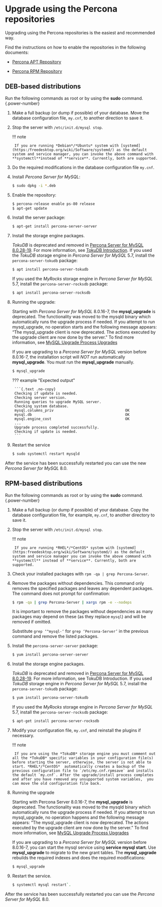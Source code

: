 # Upgrade using the Percona repositories

Upgrading using the Percona repositories is the easiest and recommended way.

Find the instructions on how to enable the repositories in the following documents:

* [Percona APT Repository](apt-repo.md)

* [Percona RPM Repository](yum-repo.md)


## DEB-based distributions

Run the following commands as root or by using the **sudo** command.
{.power-number}

1. Make a full backup (or dump if possible) of your database. Move the database configuration file, `my.cnf`, to another direction to save it.

2. Stop the server with `/etc/init.d/mysql stop`.

    !!! note

        If you are running *Debian*/*Ubuntu* system with [systemd](https:/freedesktop.org/wiki/Software/systemd/) as the default system and service manager, you can invoke the above command with **systemctl**instead of **service**. Currently, both are supported.


3. Do the required modifications in the database configuration file `my.cnf`.

4. Install *Percona Server for MySQL*:

    ```{.bash data-prompt="$"}
    $ sudo dpkg -i *.deb
    ```

5. Enable the repository:

    ```{.bash data-prompt="$"}
    $ percona-release enable ps-80 release
    $ apt-get update
    ```

6. Install the server package:

    ```{.bash data-prompt="$"}
    $ apt-get install percona-server-server
    ```

7. Install the storage engine packages.

    *TokuDB* is deprecated and removed in [Percona Server for MySQL 8.0.28-19](release-notes/Percona-Server-8.0.28-19.md#id3). For more information, see [TokuDB Introduction](tokudb-intro.md). If you used the *TokuDB* storage engine in *Percona Server for MySQL* 5.7, install the `percona-server-tokudb` package:

    ```{.bash data-prompt="$"}
    $ apt install percona-server-tokudb
    ```

    If you used the *MyRocks* storage engine in *Percona Server for MySQL* 5.7, install the `percona-server-rocksdb` package:

    ```{.bash data-prompt="$"}
    $ apt install percona-server-rocksdb
    ```

8. Running the upgrade:

    Starting with *Percona Server for MySQL* 8.0.16-7, the **mysql_upgrade** is deprecated. The functionality was moved to the mysqld binary which automatically runs the upgrade process if needed. If you attempt to run mysql_upgrade, no operation starts and the following message appears: “The mysql_upgrade client is now deprecated. The actions executed by the upgrade client are now done by the server.” To find more information, see [MySQL Upgrade Process Upgrades](https://dev.mysql.com/doc/refman/8.0/en/upgrading-what-is-upgraded.html)

    If you are upgrading to a *Percona Server for MySQL* version before 8.0.16-7, the installation script will *NOT* run automatically **mysql_upgrade**. You must run the **mysql_upgrade** manually.

    ```{.bash data-prompt="$"}
    $ mysql_upgrade
    ```

    ??? example "Expected output"

        ```{.text .no-copy}
        Checking if update is needed.
        Checking server version.
        Running queries to upgrade MySQL server.
        Checking system database.
        mysql.columns_priv                                 OK
        mysql.db                                           OK
        mysql.engine_cost                                  OK
        ...
        Upgrade process completed successfully.
        Checking if update is needed.
        ```

9. Restart the service 

    ```{.bash data-prompt="$"}
    $ sudo systemctl restart mysqld
    ```
After the service has been successfully restarted you can use the new *Percona Server for MySQL* 8.0.

## RPM-based distributions

Run the following commands as root or by using the **sudo** command.
{.power-number}

1. Make a full backup (or dump if possible) of your database. Copy the database configuration file, for example, `my.cnf`, to another directory to save it.

2. Stop the server with `/etc/init.d/mysql stop`.

	!!! note

        If you are running *RHEL*/*CentOS* system with [systemd](https:freedesktop.org/wiki/Software/systemd/) as the default system and service manager you can invoke the above command with **systemctl** instead of **service**. Currently, both are supported.


3. Check your installed packages with `rpm -qa | grep Percona-Server`.


4. Remove the packages without dependencies. This command only removes the specified packages and leaves any dependent packages. The command does not prompt for confirmation:

	```{.bash data-prompt="$"}
	$ rpm -qa | grep Percona-Server | xargs rpm -e --nodeps
	```

	It is important to remove the packages without dependencies as many packages may depend on these (as they replace `mysql`) and will be removed if omitted.
	
	Substitute `grep ‘^mysql-‘` for `grep ‘Percona-Server’` in the previous command and remove the listed packages.


5. Install the `percona-server-server` package:

	```{.bash data-prompt="$"}
	$ yum install percona-server-server
	```

6. Install the storage engine packages.

	*TokuDB* is deprecated and removed in [Percona Server for MySQL 8.0.28-19](release-notes/Percona-Server-8.0.28-19.md#id3). For more information, see TokuDB Introduction. If you used *TokuDB* storage engine in *Percona Server for MySQL* 5.7, install the `percona-server-tokudb` package:

	```{.bash data-prompt="$"}
	$ yum install percona-server-tokudb
	```

	If you used the *MyRocks* storage engine in *Percona Server for MySQL* 5.7, install the `percona-server-rocksdb` package:

	```{.bash data-prompt="$"}
	$ apt-get install percona-server-rocksdb
	```

7. Modify your configuration file, `my.cnf`, and reinstall the plugins if necessary.

	!!! note
	
	    If you are using the *TokuDB* storage engine you must comment out all the *TokuDB* specific variables in your configuration file(s) before starting the server, otherwise, the server is not able to start. *RHEL*/*CentOS*  automatically creates a backup of the previous configuration file to `/etc/my.cnf.rpmsave` and installs the default `my.cnf`. After the upgrade/install process completes and after you have removed any unsupported system variables,  you can move the old configuration file back.


8. Running the upgrade
	
	Starting with Percona Server 8.0.16-7, the **mysql_upgrade** is deprecated. The functionality was moved to the mysqld binary which automatically runs the upgrade process if needed. If you attempt to run mysql_upgrade, no operation happens and the following message appears: “The mysql_upgrade client is now deprecated. The actions executed by the upgrade client are now done by the server.” To find more information, see [MySQL Upgrade Process Upgrades](https://dev.mysql.com/doc/refman/8.0/en/upgrading-what-is-upgraded.html)
	
	If you are upgrading to a *Percona Server for MySQL* version before 8.0.16-7, you can start the mysql service using **service mysql start**. Use **mysql_upgrade** to migrate to the new grant tables. The **mysql_upgrade** rebuilds the required indexes and does the required modifications:
	
	```{.bash data-prompt="$"}
	$ mysql_upgrade
	```

9. Restart the service.
	
	```{.bash data-prompt="$"}
	$ systemctl mysql restart`.
	```
	
After the service has been successfully restarted you can use the *Percona Server for MySQL* 8.0.
